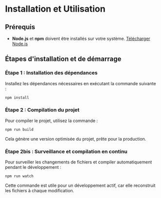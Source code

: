 # Installation et Utilisation

## Prérequis
- **Node.js** et **npm** doivent être installés sur votre système. [Télécharger Node.js](https://nodejs.org/)

## Étapes d'installation et de démarrage

### Étape 1 : Installation des dépendances
Installez les dépendances nécessaires en exécutant la commande suivante :
```bash
npm install
```

### Étape 2 : Compilation du projet
Pour compiler le projet, utilisez la commande :

```bash
npm run build
```

Cela génère une version optimisée du projet, prête pour la production.

### Étape 2bis : Surveillance et compilation en continu
Pour surveiller les changements de fichiers et compiler automatiquement pendant le développement :

```bash
npm run watch
```

Cette commande est utile pour un développement actif, car elle reconstruit les fichiers à chaque modification.
